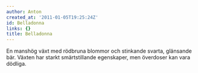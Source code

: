```yaml
---
author: Anton
created_at: '2011-01-05T19:25:24Z'
id: Belladonna
links: {}
title: Belladonna
---
```


En manshög växt med rödbruna blommor och stinkande svarta, glänsande bär. Växten har starkt
smärtstillande egenskaper, men överdoser kan vara dödliga.
